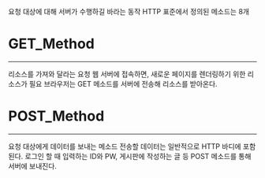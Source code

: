 요청 대상에 대해 서버가 수행하길 바라는 동작
HTTP 표준에서 정의된 메소드는 8개

# GET_Method
---
리소스를 가져와 달라는 요청
웹 서버에 접속하면, 새로운 페이지를 렌더링하기 위한 리소스가 필요
브라우저는 GET 메소드를 서버에 전송해 리소스를 받아온다.
# POST_Method
---
요청 대상에게 데이터를 보내는 메소드
전송할 데이터는 일반적으로 HTTP 바디에 포함된다.
로그인 할 때 입력하는 ID와 PW, 게시판에 작성하는 글 등 POST 메소드를 통해 서버에 보내진다.
